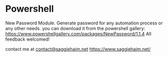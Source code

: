 # Powershell
New Password Module.
Generate password for any automation process or any other needs.
you can download it from the powershell gallery: https://www.powershellgallery.com/packages/NewPassword/1.1.4
All feedback welcomed!

contact me at contact@saggiehaim.net
https://www.saggiehaim.net/

